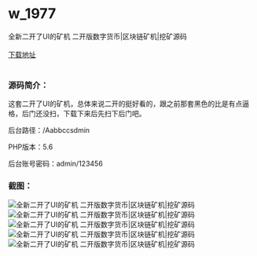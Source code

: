 # w_1977
全新二开了UI的矿机 二开版数字货币|区块链矿机|挖矿源码
<br/></br>
[下载地址](https://www.uuid2.com/1977.html "下载地址")
<br/></br>
<h3>源码简介：</h3>
<p>这套二开了UI的矿机，总体来说二开的挺好看的，跟之前那套黑色的比是有点逼格，后门还没扫，下载下来后先扫下后门吧。<p>
<p>后台路径：/Aabbccsdmin<p>
<p>PHP版本：5.6<p>
<p>后台账号密码：admin/123456<p>
<h3>截图：</h3>
<img src="https://www.uuid2.com/wp-content/uploads/img/202202/b58b34a879.png" alt="全新二开了UI的矿机 二开版数字货币|区块链矿机|挖矿源码"><img src="https://www.uuid2.com/wp-content/uploads/img/202202/00830e0996.png" alt="全新二开了UI的矿机 二开版数字货币|区块链矿机|挖矿源码"><img src="https://www.uuid2.com/wp-content/uploads/img/202202/00830e0742.png" alt="全新二开了UI的矿机 二开版数字货币|区块链矿机|挖矿源码"><img src="https://www.uuid2.com/wp-content/uploads/img/202202/00830e0257.png" alt="全新二开了UI的矿机 二开版数字货币|区块链矿机|挖矿源码"><img src="https://www.uuid2.com/wp-content/uploads/img/202202/00830e0210.png" alt="全新二开了UI的矿机 二开版数字货币|区块链矿机|挖矿源码">
